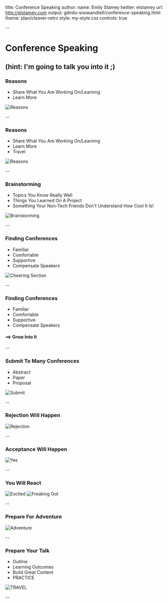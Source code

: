 title: Conference Speaking
author:
  name: Emily Stamey
  twitter: elstamey
  url: http://elstamey.com
output: gdirdu-snowandtell/conference-speaking.html
theme: jdan/cleaver-retro
style: my-style.css
controls: true

-- 

# Conference Speaking

(hint: I'm going to talk you into it ;) 
--

### Reasons 
-  Share What You Are Working On/Learning
-  Learn More

![Reasons](imgs/learn-teach.gif)

--

### Reasons 
-  Share What You Are Working On/Learning
-  Learn More
-  Travel 


![Reasons](imgs/travel-turtles.gif)

--

### Brainstorming

- Topics You Know Really Well
- Things You Learned On A Project
- Something Your Non-Tech Friends Don't Understand How Cool It Is!

![Brainstorming](imgs/thinking.gif)

--

### Finding Conferences

- Familiar
- Comfortable
- Supportive
- Compensate Speakers

![Cheering Section](imgs/cheering.gif)

--

### Finding Conferences

- Familiar
- Comfortable
- Supportive
- Compensate Speakers

#### ==> Grow Into It

--

### Submit To Many Conferences

- Abstract
- Paper
- Proposal

![Submit](imgs/submit-cfp.gif)

--

### Rejection Will Happen

![Rejection](imgs/rejection.gif)

--

### Acceptance Will Happen

![Yes](imgs/yes.gif)


--

### You Will React

![Excited](imgs/freak-out.gif)
![Freaking Out](imgs/omg-accepted.gif)


--

### Prepare For Adventure


![Adventure](imgs/adventure.gif)

--

### Prepare Your Talk

- Outline
- Learning Outcomes
- Build Great Content
- PRACTICE

![TRAVEL](imgs/travel.jpg)

--
